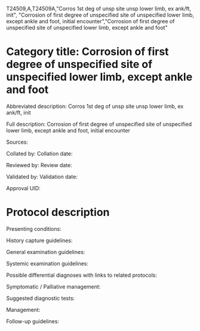T24509,A,T24509A,"Corros 1st deg of unsp site unsp lower limb, ex ank/ft, init", "Corrosion of first degree of unspecified site of unspecified lower limb, except ankle and foot, initial encounter","Corrosion of first degree of unspecified site of unspecified lower limb, except ankle and foot"
# Category title: Corrosion of first degree of unspecified site of unspecified lower limb, except ankle and foot

Abbreviated description: Corros 1st deg of unsp site unsp lower limb, ex ank/ft, init

Full description: Corrosion of first degree of unspecified site of unspecified lower limb, except ankle and foot, initial encounter

Sources:

Collated by:
Collation date:

Reviewed by:
Review date:

Validated by:
Validation date:

Approval UID:

# Protocol description

Presenting conditions:

History capture guidelines:

General examination guidelines:

Systemic examination guidelines:

Possible differential diagnoses with links to related protocols:

Symptomatic / Palliative management:

Suggested diagnostic tests:

Management:

Follow-up guidelines:
